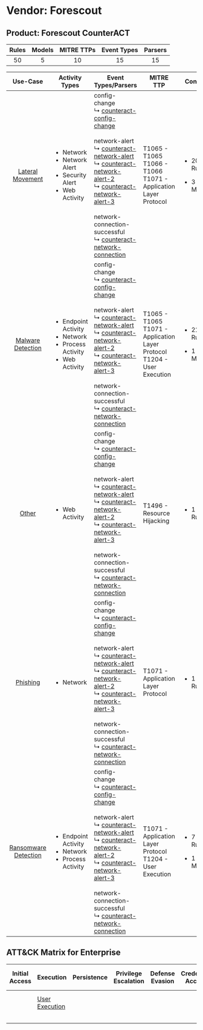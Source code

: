 Vendor: Forescout
=================
Product: Forescout CounterACT
-----------------------------
| Rules | Models | MITRE TTPs | Event Types | Parsers |
|:-----:|:------:|:----------:|:-----------:|:-------:|
|  50   |   5    |     10     |     15      |   15    |

|                              Use-Case                               | Activity Types                                                                                    | Event Types/Parsers                                                                                                                                                                                                                                                                                                                                                                                                                                                                                                                                 | MITRE TTP                                                                         | Content                                              |
|:-------------------------------------------------------------------:| ------------------------------------------------------------------------------------------------- | --------------------------------------------------------------------------------------------------------------------------------------------------------------------------------------------------------------------------------------------------------------------------------------------------------------------------------------------------------------------------------------------------------------------------------------------------------------------------------------------------------------------------------------------------- | --------------------------------------------------------------------------------- | ---------------------------------------------------- |
|     [Lateral Movement](../UseCases/usecase_lateral_movement.md)     | <ul><li>Network</li><li>Network Alert</li><li>Security Alert</li><li>Web Activity</li></ul>       |  config-change<br> ↳ [counteract-config-change](../Parsers/parserContent_counteract-config-change.md)<br><br> network-alert<br> ↳ [counteract-network-alert](../Parsers/parserContent_counteract-network-alert.md)<br> ↳ [counteract-network-alert-2](../Parsers/parserContent_counteract-network-alert-2.md)<br> ↳ [counteract-network-alert-3](../Parsers/parserContent_counteract-network-alert-3.md)<br><br> network-connection-successful<br> ↳ [counteract-network-connection](../Parsers/parserContent_counteract-network-connection.md)<br> | T1065 - T1065<br>T1066 - T1066<br>T1071 - Application Layer Protocol<br>          | <ul><li>20 Rules</li></ul><ul><li>3 Models</li></ul> |
|    [Malware Detection](../UseCases/usecase_malware_detection.md)    | <ul><li>Endpoint Activity</li><li>Network</li><li>Process Activity</li><li>Web Activity</li></ul> |  config-change<br> ↳ [counteract-config-change](../Parsers/parserContent_counteract-config-change.md)<br><br> network-alert<br> ↳ [counteract-network-alert](../Parsers/parserContent_counteract-network-alert.md)<br> ↳ [counteract-network-alert-2](../Parsers/parserContent_counteract-network-alert-2.md)<br> ↳ [counteract-network-alert-3](../Parsers/parserContent_counteract-network-alert-3.md)<br><br> network-connection-successful<br> ↳ [counteract-network-connection](../Parsers/parserContent_counteract-network-connection.md)<br> | T1065 - T1065<br>T1071 - Application Layer Protocol<br>T1204 - User Execution<br> | <ul><li>21 Rules</li></ul><ul><li>1 Models</li></ul> |
|                [Other](../UseCases/usecase_other.md)                | <ul><li>Web Activity</li></ul>                                                                    |  config-change<br> ↳ [counteract-config-change](../Parsers/parserContent_counteract-config-change.md)<br><br> network-alert<br> ↳ [counteract-network-alert](../Parsers/parserContent_counteract-network-alert.md)<br> ↳ [counteract-network-alert-2](../Parsers/parserContent_counteract-network-alert-2.md)<br> ↳ [counteract-network-alert-3](../Parsers/parserContent_counteract-network-alert-3.md)<br><br> network-connection-successful<br> ↳ [counteract-network-connection](../Parsers/parserContent_counteract-network-connection.md)<br> | T1496 - Resource Hijacking<br>                                                    | <ul><li>1 Rules</li></ul>                            |
|             [Phishing](../UseCases/usecase_phishing.md)             | <ul><li>Network</li></ul>                                                                         |  config-change<br> ↳ [counteract-config-change](../Parsers/parserContent_counteract-config-change.md)<br><br> network-alert<br> ↳ [counteract-network-alert](../Parsers/parserContent_counteract-network-alert.md)<br> ↳ [counteract-network-alert-2](../Parsers/parserContent_counteract-network-alert-2.md)<br> ↳ [counteract-network-alert-3](../Parsers/parserContent_counteract-network-alert-3.md)<br><br> network-connection-successful<br> ↳ [counteract-network-connection](../Parsers/parserContent_counteract-network-connection.md)<br> | T1071 - Application Layer Protocol<br>                                            | <ul><li>1 Rules</li></ul>                            |
| [Ransomware Detection](../UseCases/usecase_ransomware_detection.md) | <ul><li>Endpoint Activity</li><li>Network</li><li>Process Activity</li></ul>                      |  config-change<br> ↳ [counteract-config-change](../Parsers/parserContent_counteract-config-change.md)<br><br> network-alert<br> ↳ [counteract-network-alert](../Parsers/parserContent_counteract-network-alert.md)<br> ↳ [counteract-network-alert-2](../Parsers/parserContent_counteract-network-alert-2.md)<br> ↳ [counteract-network-alert-3](../Parsers/parserContent_counteract-network-alert-3.md)<br><br> network-connection-successful<br> ↳ [counteract-network-connection](../Parsers/parserContent_counteract-network-connection.md)<br> | T1071 - Application Layer Protocol<br>T1204 - User Execution<br>                  | <ul><li>7 Rules</li></ul><ul><li>1 Models</li></ul>  |

ATT&CK Matrix for Enterprise
----------------------------
| Initial Access | Execution                                                           | Persistence | Privilege Escalation | Defense Evasion | Credential Access | Discovery | Lateral Movement | Collection | Command and Control                                                             | Exfiltration | Impact                                                                  |
| -------------- | ------------------------------------------------------------------- | ----------- | -------------------- | --------------- | ----------------- | --------- | ---------------- | ---------- | ------------------------------------------------------------------------------- | ------------ | ----------------------------------------------------------------------- |
|                | [User Execution](https://attack.mitre.org/techniques/T1204)<br><br> |             |                      |                 |                   |           |                  |            | [Application Layer Protocol](https://attack.mitre.org/techniques/T1071)<br><br> |              | [Resource Hijacking](https://attack.mitre.org/techniques/T1496)<br><br> |